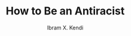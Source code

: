 ---
title: "How to Be an Antiracist"
subtitle: ""
description: ""
layout: book
author: Ibram X. Kendi
started: 2020-06-20
read: 2020-06-20
status: read
rating: 5
color: 
cover: 
pages: 320
link: 
---